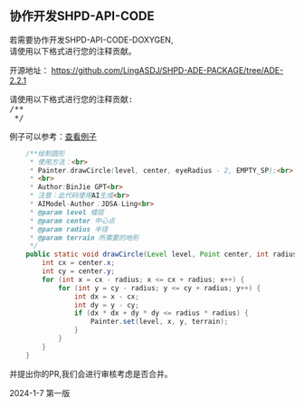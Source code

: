 ## 协作开发SHPD-API-CODE

若需要协作开发SHPD-API-CODE-DOXYGEN,  
请使用以下格式进行您的注释贡献。

开源地址：
https://github.com/LingASDJ/SHPD-ADE-PACKAGE/tree/ADE-2.2.1



<pre>
请使用以下格式进行您的注释贡献:
/**
 */
</pre>


例子可以参考：<a href="classcom_1_1shatteredpixel_1_1shatteredpixeldungeon_1_1levels_1_1painters_1_1_painter.html">查看例子</a>


```java
	/**绘制圆形
	 * 使用方法：<br>
	 * Painter.drawCircle(level, center, eyeRadius - 2, EMPTY_SP);<br>
	 * <br>
	 * Author:BinJie GPT<br>
	 * 注意：此代码使用AI生成<br>
	 * AIModel-Author：JDSA-Ling<br>
	 * @param level 楼层
	 * @param center 中心点
	 * @param radius 半径
	 * @param terrain 所需要的地形
	 */
	public static void drawCircle(Level level, Point center, int radius, int terrain) {
		int cx = center.x;
		int cy = center.y;
		for (int x = cx - radius; x <= cx + radius; x++) {
			for (int y = cy - radius; y <= cy + radius; y++) {
				int dx = x - cx;
				int dy = y - cy;
				if (dx * dx + dy * dy <= radius * radius) {
					Painter.set(level, x, y, terrain);
				}
			}
		}
	}
```
 并提出你的PR,我们会进行审核考虑是否合并。

 2024-1-7 第一版



